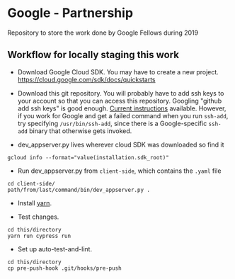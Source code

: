 # Google - Partnership
Repository to store the work done by Google Fellows during 2019 

## Workflow for locally staging this work
* Download Google Cloud SDK. You may have to create a new project.
https://cloud.google.com/sdk/docs/quickstarts

* Download this git repository. You will probably have to add ssh keys to your
account so that you can access this repository. Googling "github add ssh keys"
is good enough. [Current instructions](https://help.github.com/en/articles/generating-a-new-ssh-key-and-adding-it-to-the-ssh-agent)
available. However, if you work for Google and get a failed command when you run
`ssh-add`, try specifying `/usr/bin/ssh-add`, since there is a Google-specific
`ssh-add` binary that otherwise gets invoked.

* dev_appserver.py lives wherever cloud SDK was downloaded so find it

```shell
gcloud info --format="value(installation.sdk_root)"

```

* Run dev_appserver.py from `client-side`, which contains the `.yaml` file

```shell
cd client-side/
path/from/last/command/bin/dev_appserver.py .
```

* Install [yarn](http://yarnpkg.com/).

* Test changes.

```shell
cd this/directory
yarn run cypress run
```

* Set up auto-test-and-lint.

```shell
cd this/directory
cp pre-push-hook .git/hooks/pre-push
```
